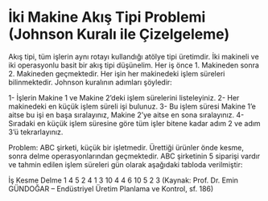 # İki Makine Akış Tipi Problemi (Johnson Kuralı ile Çizelgeleme)
Akış tipi, tüm işlerin aynı rotayı kullandığı atölye tipi üretimdir. İki makineli ve iki operasyonlu basit bir akış tipi düşünelim. Her iş önce 1. Makineden sonra 2. Makineden geçmektedir. Her işin her makinedeki işlem süreleri bilinmektedir.
Johnson kuralının adımları şöyledir:

1-	İşlerin Makine 1 ve Makine 2’deki işlem sürelerini listeleyiniz.
2-	Her makinedeki en küçük işlem süreli işi bulunuz.
3-	Bu işlem süresi Makine 1’e aitse bu işi en başa sıralayınız, Makine 2’ye aitse en sona sıralayınız.
4-	Sıradaki en küçük işlem süresine göre tüm işler bitene kadar adım 2 ve adım 3’ü tekrarlayınız. 

Problem: ABC şirketi, küçük bir işletmedir. Ürettiği ürünler önde kesme, sonra delme operasyonlarından geçmektedir. ABC şirketinin 5 siparişi vardır ve tahmin edilen işlem süreleri gün olarak aşağıdaki tabloda verilmiştir: 

İş	Kesme	Delme
1	   4	   5
2	   4	   1
3	   10	   4
4	   6	   10
5	   2	   3
(Kaynak: Prof. Dr. Emin GÜNDOĞAR – Endüstriyel Üretim Planlama ve Kontrol, sf. 186)
